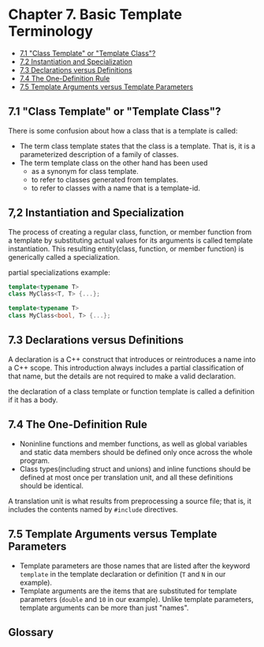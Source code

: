 # Chapter 7. Basic Template Terminology


<!-- vim-markdown-toc GFM -->

* [7.1 "Class Template" or "Template Class"?](#71-class-template-or-template-class)
* [7,2 Instantiation and Specialization](#72-instantiation-and-specialization)
* [7.3 Declarations versus Definitions](#73-declarations-versus-definitions)
* [7.4 The One-Definition Rule](#74-the-one-definition-rule)
* [7.5 Template Arguments versus Template Parameters](#75-template-arguments-versus-template-parameters)

<!-- vim-markdown-toc -->



## 7.1 "Class Template" or "Template Class"?

There is some confusion about how a class that is a template is called:

- The term class template states that the class is a template. That is, it is a parameterized description of a family of classes.
- The term template class on the other hand has been used
    + as a synonym for class template.
    + to refer to classes generated from templates.
    + to refer to classes with a name that is a template-id.



## 7,2 Instantiation and Specialization

The process of creating a regular class, function, or member function from a template by substituting actual values for its arguments is called template instantiation. This resulting entity(class, function, or member function) is generically called a specialization.

partial specializations example:

```c++
template<typename T>
class MyClass<T, T> {...};

template<typename T> 
class MyClass<bool, T> {...};
```



## 7.3 Declarations versus Definitions

A declaration is a C++ construct that introduces or reintroduces a name into a C++ scope. This introduction always includes a partial classification of that name, but the details are not required to make a valid declaration. 

the declaration of a class template or function template is called a definition if it has a body.



## 7.4 The One-Definition Rule

- Noninline functions and member functions, as well as global variables and static data members should be defined only once across the whole program.
- Class types(including struct and unions) and inline functions should be defined at most once per translation unit, and all these definitions should be identical.

A translation unit is what results from preprocessing a source file; that is, it includes the contents named by `#include` directives.



## 7.5 Template Arguments versus Template Parameters

- Template parameters are those names that are listed after the keyword `template` in the template declaration or definition (`T` and `N` in our example).
- Template arguments are the items that are substituted for template parameters (`double` and `10` in our example). Unlike template parameters, template arguments can be more than just "names".



## Glossary

<div style="width: 50%; float:left;"></div>
<div style="width: 50%; float:left;"></div>
<div style="width: 50%; float:left;"></div>
<div style="width: 50%; float:left;"></div>
<div style="width: 50%; float:left;"></div>
<div style="width: 50%; float:left;"></div>
<div style="width: 50%; float:left;"></div>
<div style="width: 50%; float:left;"></div>
<div style="width: 50%; float:left;"></div>
